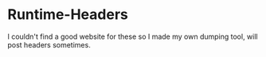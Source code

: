# Runtime-Headers

I couldn't find a good website for these so I made my own dumping tool, will post headers sometimes.
